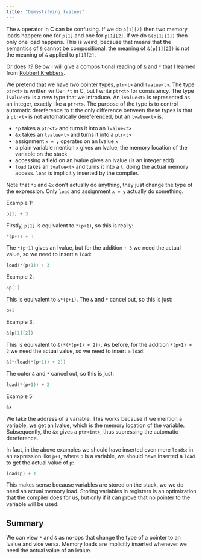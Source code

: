 ```yaml
---
title: "Demystifying lvalues"
---
```


The `&` operator in C can be confusing.
If we do `p[1][2]` then two memory loads happen: one for `p[1]` and one for `p[1][2]`. If we do `&(p[1][2])` then only one load happens.
This is weird, because that means that the semantics of `&` cannot be compositional: the meaning of `&(p[1][2])` is not the meaning of `&` applied to `p[1][2]`.

Or does it? Below I will give a compositional reading of `&` and `*` that I learned from [Robbert Krebbers](https://robbertkrebbers.nl).

We pretend that we have *two* pointer types, `ptr<t>` and `lvalue<t>`.
The type `ptr<t>` is written written `*t` in C, but I write `ptr<t>` for consistency.
The type `lvalue<t>` is a new type that we introduce.
An `lvalue<t>` is represented as an integer, exactly like a `ptr<t>`.
The purpose of the type is to control automatic dereference to t:
the only difference between these types is that a `ptr<t>` is not automatically dereferenced, but an `lvalue<t>` is.
- `*p` takes a `ptr<t>` and turns it into an `lvalue<t>`
- `&x` takes an `lvalue<t>` and turns it into a `ptr<t>`
- assignment `x = y` operates on an lvalue `x`
- a plain variable mention `x` gives an lvalue, the memory location of the variable on the stack
- accessing a field on an lvalue gives an lvalue (is an integer add)
- `load` takes an `lvalue<t>` and turns it into a `t`, doing the actual memory access. `load` is implicitly inserted by the compiler.

Note that `*p` and `&x` don't actually do anything, they just change the type of the expression. Only `load` and assignment `x = y` actually do something.

Example 1:
```c
p[1] + 3
```
Firstly, `p[1]` is equivalent to `*(p+1)`, so this is really:
```c
*(p+1) + 3
```
The `*(p+1)` gives an lvalue, but for the addition `+ 3` we need the actual value, so we need to insert a `load`:
```c
load(*(p+1)) + 3
```
Example 2:
```c
&p[1]
```
This is equivalent to `&*(p+1)`. The `&` and `*` cancel out, so this is just:
```c
p+1
```
Example 3:
```c
&(p[1][2])
```
This is equivalent to `&(*(*(p+1) + 2))`. As before, for the addition `*(p+1) + 2` we need the actual value, so we need to insert a `load`:
```c
&(*(load(*(p+1)) + 2))
```
The outer `&` and `*` cancel out, so this is just:
```c
load(*(p+1)) + 2
```
Example 5:
```c
&x
```
We take the address of a variable. This works because if we mention a variable, we get an lvalue, which is the memory location of the variable.
Subsequently, the `&x` gives a `ptr<int>`, thus supressing the automatic dereference.

In fact, in the above examples we should have inserted even more `load`s:
in an expression like `p+1`, where `p` is a variable, we should have inserted a `load` to get the actual value of `p`:
```c
load(p) + 1
```
This makes sense because variables are stored on the stack, we we do need an actual memory load.
Storing variables in registers is an optimization that the compiler does for us, but only if it can prove that no pointer to the variable will be used.

## Summary

We can view `*` and `&` as no-ops that change the type of a pointer to an lvalue and vice versa.
Memory loads are implicitly inserted whenever we need the actual value of an lvalue.